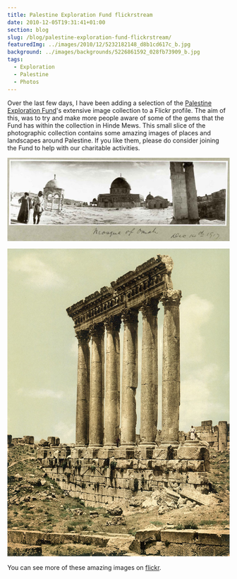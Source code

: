 ```yaml
---
title: Palestine Exploration Fund flickrstream
date: 2010-12-05T19:31:41+01:00
section: blog
slug: /blog/palestine-exploration-fund-flickrstream/
featuredImg: ../images/2010/12/5232182148_d8b1cd617c_b.jpg
background: ../images/backgrounds/5226861592_028fb73909_b.jpg
tags:
  - Exploration
  - Palestine
  - Photos
---
```

Over the last few days, I have been adding a selection of the [Palestine Exploration Fund](http://www.pef.org.uk "The Palestine Exploration Fund")'s extensive image collection to a Flickr profile. The aim of this, was to try and make more people aware of some of the gems that the Fund has within the collection in Hinde Mews. This small slice of the photographic collection contains some amazing images of places and landscapes around Palestine. If you like them, please do consider joining the Fund to help with our charitable activities.

![Panoramic photograph of the Dome of the Rock](../images/2010/12/5232182148_d8b1cd617c_b.jpg)

![Peristyle of Temple of Jupiter Heliopolitan, Baalbek](../images/2010/12/5226880016_bcfd13bfda_b.jpg)

You can see more of these amazing images on [flickr](http://www.flickr.com/photos/palestineexplorationfund/ "Flickr stream for the Fund").
